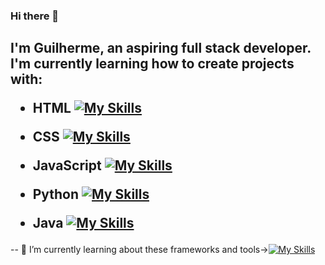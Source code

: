 ### Hi there 👋
<h2>I'm Guilherme, an aspiring full stack developer.
I'm currently learning how to create projects with:

 - HTML [![My Skills](https://skillicons.dev/icons?i=html&theme=light)](https://skillicons.dev)
 
 - CSS [![My Skills](https://skillicons.dev/icons?i=css&theme=light)](https://skillicons.dev)
 
 - JavaScript [![My Skills](https://skillicons.dev/icons?i=js&theme=light)](https://skillicons.dev)
 
 - Python [![My Skills](https://skillicons.dev/icons?i=python&theme=light)](https://skillicons.dev)
 
 - Java  [![My Skills](https://skillicons.dev/icons?i=java&theme=light)](https://skillicons.dev)</h2>

 -- 🌱 I’m currently learning about these frameworks and tools->[![My Skills](https://skillicons.dev/icons?i=nodejs,bootstrap,angular,pytorch,redis,aws)](https://skillicons.dev)

<!--

- 🔭 I’m currently working on ...
- 👯 I’m looking to collaborate on ...
- 🤔 I’m looking for help with ...
- 💬 Ask me about ...
- ⚡ Fun fact: ...
-->
